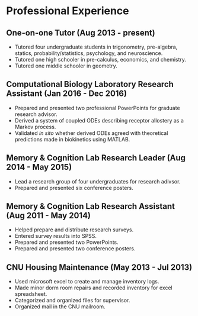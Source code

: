 # Professional Experience 

## One-on-one Tutor (Aug 2013 - present)
- Tutored four undergraduate students in trigonometry, pre-algebra, statics, probability/statistics, psychology, and neuroscience. 
- Tutored one high schooler in pre-calculus, economics, and chemistry. 
- Tutored one middle schooler in geometry. 


## Computational Biology Laboratory Research Assistant (Jan 2016 - Dec 2016) 
- Prepared and presented two professional PowerPoints for graduate research advisor.
- Derived a system of coupled ODEs describing receptor allostery as a Markov process. 
- Validated *in sito* whether derived ODEs agreed with theoretical predictions made in biokinetics using MATLAB. 


## Memory & Cognition Lab Research Leader (Aug 2014 - May 2015) 
- Lead a research group of four undergraduates for research adivsor.
- Prepared and presented six conference posters. 


## Memory & Cognition Lab Research Assistant (Aug 2011 - May 2014) 
- Helped prepare and distribute research surveys.
- Entered survey results into SPSS.
- Prepared and presented two PowerPoints. 
- Prepared and presented two conference posters. 


## CNU Housing Maintenance (May 2013 - Jul 2013) 
- Used microsoft excel to create and manage inventory logs.
- Made minor dorm room repairs and recorded inventory for excel spreadsheet.
- Categorized and organized files for supervisor.
- Organized mail in the CNU mailroom. 

